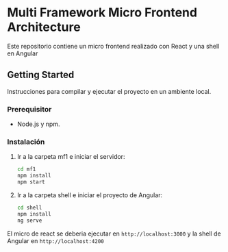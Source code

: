 # Multi Framework Micro Frontend Architecture

Este repositorio contiene un micro frontend realizado con React y una shell en Angular

## Getting Started

Instrucciones para compilar y ejecutar el proyecto en un ambiente local.

### Prerequisitor

- Node.js y npm.

### Instalación

1. Ir a la carpeta mf1 e iniciar el servidor:

    ```bash
    cd mf1
    npm install
    npm start
    ```

2. Ir a la carpeta shell e iniciar el proyecto de Angular:

    ```bash
    cd shell
    npm install
    ng serve
    ```

El micro de react se deberia ejecutar en `http://localhost:3000` y la shell de Angular en `http://localhost:4200`

